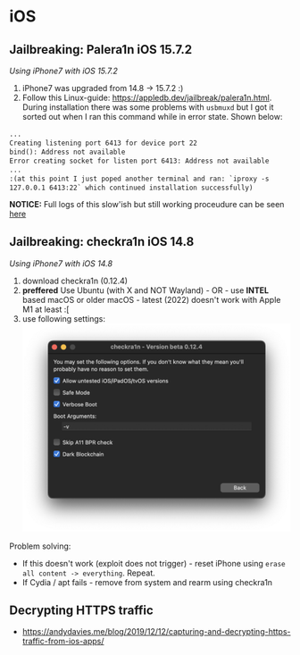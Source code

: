 # iOS

## Jailbreaking: Palera1n iOS 15.7.2
*Using iPhone7 with iOS 15.7.2*
1. iPhone7 was upgraded from 14.8 -> 15.7.2 :)
1. Follow this Linux-guide: https://appledb.dev/jailbreak/palera1n.html. During installation there was some problems with `usbmuxd` but I got it sorted out when I ran this command while in error state. Shown below: 
 ```
...
Creating listening port 6413 for device port 22
bind(): Address not available
Error creating socket for listen port 6413: Address not available
...
:(at this point I just poped another terminal and ran: `iproxy -s 127.0.0.1 6413:22` which continued installation successfully)
 ```

**NOTICE:** Full logs of this slow'ish but still working proceudure can be seen [here](palera1n-installation-logs.txt)

## Jailbreaking: checkra1n iOS 14.8
*Using iPhone7 with iOS 14.8*
1. download checkra1n (0.12.4)
1. **preffered** Use Ubuntu (with X and NOT Wayland) - OR - use **INTEL** based macOS or older macOS - latest (2022) doesn't work with Apple M1 at least :[
1. use following settings: ![testing](cr.png)

Problem solving:
* If this doesn't work (exploit does not trigger) - reset iPhone using `erase all content -> everything`. Repeat.
* If Cydia / apt fails - remove from system and rearm using checkra1n

## Decrypting HTTPS traffic
* https://andydavies.me/blog/2019/12/12/capturing-and-decrypting-https-traffic-from-ios-apps/
